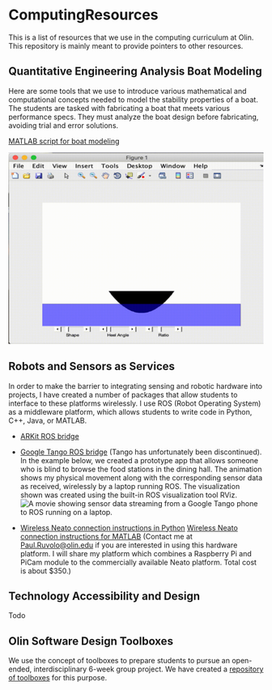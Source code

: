 # ComputingResources
This is a list of resources that we use in the computing curriculum at Olin.  This repository is mainly meant to provide pointers to other resources.

## Quantitative Engineering Analysis Boat Modeling

Here are some tools that we use to introduce various mathematical and computational concepts needed to model the stability properties of a boat.  The students are tasked with fabricating a boat that meets various performance specs.  They must analyze the boat design before fabricating, avoiding trial and error solutions.

[MATLAB script for boat modeling](https://drive.google.com/open?id=15sFfvCS-eCwaSVjfIEiIkUwaZrH-8ofX)

![An animation of the boat modeling script showing the waterline of a boat with various structures and orientations.](figures/matlab_boat_modeler.gif)

## Robots and Sensors as Services

In order to make the barrier to integrating sensing and robotic hardware into projects, I have created a number of packages that allow students to interface to these platforms wirelessly.  I use ROS (Robot Operating System) as a middleware platform, which allows students to write code in Python, C++, Java, or MATLAB.

* [ARKit ROS bridge](https://github.com/occamLab/ARKit-Ros-Bridge)
* [Google Tango ROS bridge](https://github.com/occamLab/tango_ros_bridge) (Tango has unfortunately been discontinued).  In the example below, we created a prototype app that allows someone who is blind to browse the food stations in the dining hall.  The animation shows my physical movement along with the corresponding sensor data as received, wirelessly by a laptop running ROS.  The visualization shown was created using the built-in ROS visualization tool RViz.
![A movie showing sensor data streaming from a Google Tango phone to ROS running on a laptop.](figures/tango_ros_bridge.gif)


* [Wireless Neato connection instructions in Python](https://sites.google.com/site/comprobo18/how-to/setting-up-your-environment?authuser=0) [Wireless Neato connection instructions for MATLAB](https://docs.google.com/document/d/17ita7IdgjyPXozO6x2rHP4qAwJgT1e4B124CRmnSkfA/edit?usp=sharing) (Contact me at Paul.Ruvolo@olin.edu if you are interested in using this hardware platform.  I will share my platform which combines a Raspberry Pi and PiCam module to the commercially available Neato platform.  Total cost is about $350.)

## Technology Accessibility and Design

Todo

## Olin Software Design Toolboxes

We use the concept of toolboxes to prepare students to pursue an open-ended, interdisciplinary 6-week group project.  We have created a [repository of toolboxes](https://toolboxes.olin.build/) for this purpose.
